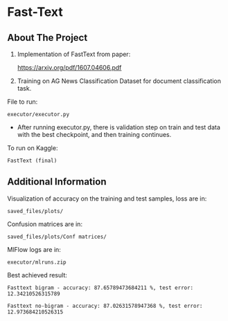 # Fast-Text

## About The Project
1) Implementation of FastText from 
paper: 

    https://arxiv.org/pdf/1607.04606.pdf
    
2) Training on AG News Classification Dataset for document classification task.


File to run:

    executor/executor.py

- After running executor.py, there is validation step on train and test data with the best checkpoint, and then training continues.

To run on Kaggle: 

    FastText (final)

## Additional Information

Visualization of accuracy on the training and test samples, loss are in: 

    saved_files/plots/

Confusion matrices are in: 

    saved_files/plots/Conf matrices/

MlFlow logs are in: 

    executor/mlruns.zip

Best achieved result:

    Fasttext bigram - accuracy: 87.65789473684211 %, test error: 12.34210526315789

    Fasttext no-bigram - accuracy: 87.02631578947368 %, test error: 12.973684210526315
